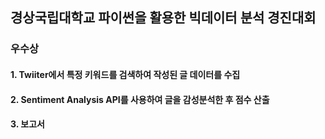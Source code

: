 ## 경상국립대학교 파이썬을 활용한 빅데이터 분석 경진대회

### 우수상

#### 1. Twiiter에서 특정 키워드를 검색하여 작성된 글 데이터를 수집

#### 2. Sentiment Analysis API를 사용하여 글을 감성분석한 후 점수 산출

#### 3. 보고서 
